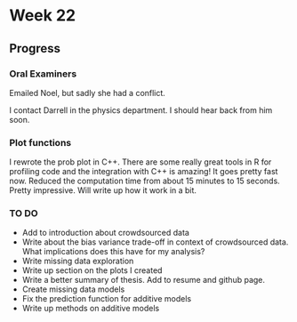 # Week 22

## Progress

### Oral Examiners

Emailed Noel, but sadly she had a conflict.

I contact Darrell in the physics department. I should hear back from him soon.

### Plot functions

I rewrote the prob plot in C++. There are some really great tools in R for
profiling code and the integration with C++ is amazing! It goes pretty fast now.
Reduced the computation time from about 15 minutes to 15 seconds. Pretty
impressive. Will write up how it work in a bit.

### TO DO

- Add to introduction about crowdsourced data
- Write about the bias variance trade-off in context of crowdsourced data. What
  implications does this have for my analysis?
- Write missing data exploration
- Write up section on the plots I created
- Write a better summary of thesis. Add to resume and github page.
- Create missing data models
- Fix the prediction function for additive models
- Write up methods on additive models
